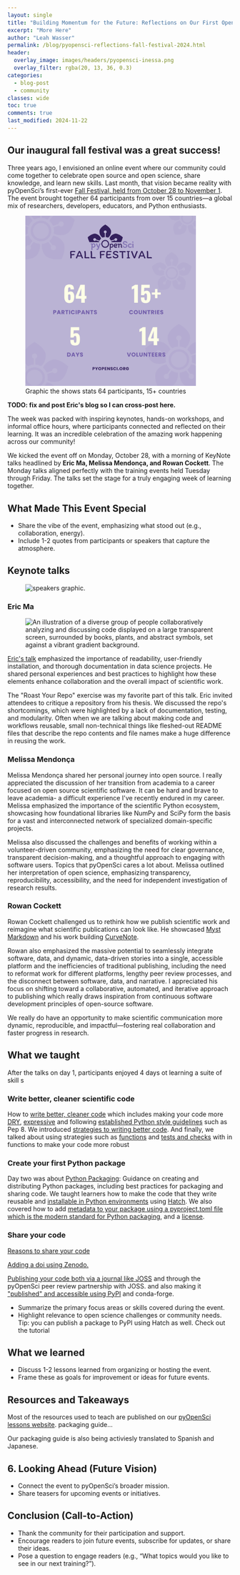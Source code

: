 ```yaml
---
layout: single
title: "Building Momentum for the Future: Reflections on Our First Open Science Festival Week"
excerpt: "More Here"
author: "Leah Wasser"
permalink: /blog/pyopensci-reflections-fall-festival-2024.html
header:
  overlay_image: images/headers/pyopensci-inessa.png
  overlay_filter: rgba(20, 13, 36, 0.3)
categories:
  - blog-post
  - community
classes: wide
toc: true
comments: true
last_modified: 2024-11-22
---
```


## Our inaugural fall festival was a great success!

Three years ago, I envisioned an online event where our community could come together to celebrate open source and  open science, share knowledge, and learn new skills. Last month, that vision became reality with pyOpenSci’s first-ever [Fall Festival, held from October 28 to November 1](/events/pyopensci-2024-fall-festival.html). The event brought together 64 participants from over 15 countries—a global mix of researchers, developers, educators, and Python enthusiasts.


<figure>
    <a href="/images/events/fall-festival-2024-stats.svg">
    <img src="/images/events/fall-festival-2024-stats.svg" style="max-width:90%" alt="">
    </a>
    <figcaption>Graphic the shows stats 64 participants, 15+ countries
    </figcaption>
</figure>

**TODO: fix and post Eric's blog so I can cross-post here.**

The week was packed with inspiring keynotes, hands-on workshops, and informal office hours, where participants connected and reflected on their learning. It was an incredible celebration of the amazing work happening across our community!

We kicked the event off on Monday, October 28, with a morning of KeyNote talks headlined by **Eric Ma, Melissa Mendonça, and Rowan Cockett**. The Monday talks aligned perfectly with the training events held Tuesday through Friday. The talks set the stage for a truly engaging week of learning together.

## What Made This Event Special
- Share the vibe of the event, emphasizing what stood out (e.g., collaboration, energy).
- Include 1-2 quotes from participants or speakers that capture the atmosphere.

## Keynote talks 


<figure class="align-center">
<picture>
  <source srcset="/images/blog/2024/eric-ma-blog-post-header.webp" type="image/webp">
  <img src="/images/blog/2024/eric-ma-blog-post-header.jpg" alt="speakers graphic." />
</picture>
</figure>

### Eric Ma

<figure class="align-center">
<picture>
  <source srcset="/images/blog/2024/eric-ma-blog-post-header.webp" type="image/webp">
  <img src="/images/blog/2024/eric-ma-blog-post-header.jpg" alt="An illustration of a diverse group of people collaboratively analyzing and discussing code displayed on a large transparent screen, surrounded by books, plants, and abstract symbols, set against a vibrant gradient background." />
</picture>
</figure>

[Eric's talk](human-dimension-clean-documented-data-science-code.html) emphasized the importance of readability, user-friendly installation, and thorough documentation in data science projects. He shared personal experiences and best practices to highlight how these elements enhance collaboration and the overall impact of scientific work.

The "Roast Your Repo" exercise was my favorite part of this talk. Eric invited attendees to critique a repository from his thesis. We discussed the repo's shortcomings, which were highlighted by a lack of documentation, testing, and modularity. Often when we are talking about making code and workflows reusable, small non-technical things like fleshed-out README files that describe the repo contents and file names make a huge difference in reusing the work. 

### Melissa Mendonça
Melissa Mendonça shared her personal journey into open source. I really appreciated the discussion of her transition from academia to a career focused on open source scientific software. It can be hard and brave to leave academia- a difficult experience I've recently endured in my career. Melissa emphasized the importance of the scientific Python ecosystem, showcasing how foundational libraries like NumPy and SciPy form the basis for a vast and interconnected network of specialized domain-specific projects. 

Melissa also discussed the challenges and benefits of working within a volunteer-driven community, emphasizing the need for clear governance, transparent decision-making, and a thoughtful approach to engaging with software users. Topics that pyOpenSci cares a lot about. Melissa outlined her interpretation of open science, emphasizing transparency, reproducibility, accessibility, and the need for independent investigation of research results.

### Rowan Cockett
Rowan Cockett challenged us to rethink how we publish scientific work and reimagine what scientific publications can look like. He showcased [Myst Markdown](https://mystmd.org/) and his work building [CurveNote](https://curvenote.com/).

Rowan also emphasized the massive potential to seamlessly integrate software, data, and dynamic, data-driven stories into a single, accessible platform and the inefficiencies of traditional publishing, including the need to reformat work for different platforms, lengthy peer review processes, and the disconnect between software, data, and narrative. I appreciated his focus on shifting toward a collaborative, automated, and iterative approach to publishing which really draws inspiration from continuous software development principles of open-source software.

We really do have an opportunity to make scientific communication more dynamic, reproducible, and impactful—fostering real collaboration and faster progress in research.

## What we taught

After the talks on day 1, participants enjoyed 4 days ot learning a suite of skill s



### Write better, cleaner scientific code

How to [write better, cleaner code](https://www.pyopensci.org/lessons/clean-modular-code/intro-clean-code.html#intro-clean-code) which includes making your code more [DRY](https://www.pyopensci.org/lessons/clean-modular-code/python-dry-modular-code.html), [expressive](https://www.pyopensci.org/lessons/clean-modular-code/python-write-expressive-code.html) and following [established  Python style guidelines](https://www.pyopensci.org/lessons/clean-modular-code/python-pep-8.html) such as Pep 8. We introduced [strategies to writing better code](https://www.pyopensci.org/lessons/clean-modular-code/clean-code-present.html). And finally, we talked about using strategies such as [functions](https://www.pyopensci.org/lessons/code-workflow-logic/intro.html) and [tests and checks](https://www.pyopensci.org/lessons/code-workflow-logic/python-function-checks.html) with in functions to make your code more robust

### Create your first Python package

Day two was about [Python Packaging](https://www.pyopensci.org/python-package-guide/tutorials/intro.html#what-is-a-python-package): Guidance on creating and distributing Python packages, including best practices for packaging and sharing code. We taught learners how to make the code that they write reusable and [installable in Python environments](https://www.pyopensci.org/python-package-guide/tutorials/installable-code.html) using [Hatch](https://www.pyopensci.org/python-package-guide/tutorials/get-to-know-hatch.html). We also covered how to add [metadata to your package using a pyproject.toml file which is the modern standard for Python packaging](https://www.pyopensci.org/python-package-guide/tutorials/pyproject-toml.html), and a [license](https://www.pyopensci.org/python-package-guide/tutorials/add-license-coc.html). 

### Share your code

[Reasons to share your code](https://www.pyopensci.org/lessons/publish-share-code/share-code.html)

[Adding a doi using Zenodo.](https://www.pyopensci.org/lessons/publish-share-code/cite-code.html)

[Publishing your code both via a journal like JOSS](https://www.pyopensci.org/lessons/publish-share-code/publish-code.html) and through the pyOpenSci peer review partnership with JOSS. and also making it ["published" and accessible using PyPI](https://www.pyopensci.org/lessons/publish-share-code/publish-code.html#pypi) and conda-forge. 

- Summarize the primary focus areas or skills covered during the event.
- Highlight relevance to open science challenges or community needs.
Tip: you can publish a package to PyPI using Hatch as well. Check out the tutorial 

## What we learned 
- Discuss 1-2 lessons learned from organizing or hosting the event.
- Frame these as goals for improvement or ideas for future events.


## Resources and Takeaways

Most of the resources used to teach are published on our [pyOpenSci lessons website](https://www.pyopensci.org/lessons).  packaging guide... 

Our packaging guide is also being activiesly translated to Spanish and Japanese.

## 6. Looking Ahead (Future Vision)

- Connect the event to pyOpenSci’s broader mission.
- Share teasers for upcoming events or initiatives.

## Conclusion (Call-to-Action)
- Thank the community for their participation and support.
- Encourage readers to join future events, subscribe for updates, or share their ideas.
- Pose a question to engage readers (e.g., “What topics would you like to see in our next training?”).
